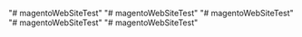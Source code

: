 "# magentoWebSiteTest" 
"# magentoWebSiteTest" 
"# magentoWebSiteTest" 
"# magentoWebSiteTest" 
"# magentoWebSiteTest" 
